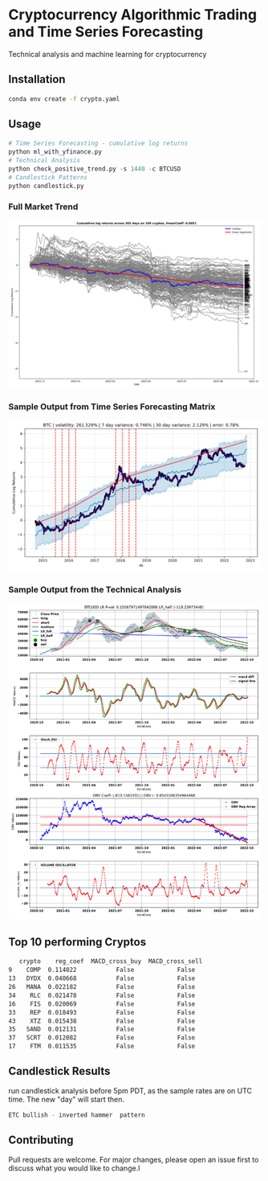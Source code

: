 # Cryptocurrency Algorithmic Trading and Time Series Forecasting

Technical analysis and machine learning for cryptocurrency

## Installation
```bash
conda env create -f crypto.yaml
```

## Usage

```python
# Time Series Forecasting - cumulative log returns
python ml_with_yfinance.py
# Technical Analysis
python check_positive_trend.py -s 1440 -c BTCUSD
# Candlestick Patterns
python candlestick.py
```
### Full Market Trend
![alt text](https://github.com/bszek213/cryptoML/blob/dev/full_market_trend.png)
### Sample Output from Time Series Forecasting Matrix
![alt text](https://github.com/bszek213/cryptoML/blob/dev/forecast_ML/BTC/BTC.png)

### Sample Output from the Technical Analysis
![alt text](https://github.com/bszek213/cryptoML/blob/dev/technical_analysis/BTCUSD.svg)

## Top 10 performing Cryptos
```bash
   crypto    reg_coef  MACD_cross_buy  MACD_cross_sell
9    COMP  0.114022           False            False
13   DYDX  0.040668           False            False
26   MANA  0.022182           False            False
34    RLC  0.021478           False            False
16    FIS  0.020069           False            False
33    REP  0.018493           False            False
43    XTZ  0.015438           False            False
35   SAND  0.012131           False            False
37   SCRT  0.012082           False            False
17    FTM  0.011535           False            False
```
## Candlestick Results
run candlestick analysis before 5pm PDT, as the sample rates are on UTC time. The
new "day" will start then.
```bash
ETC bullish - inverted hammer  pattern
```
## Contributing
Pull requests are welcome. For major changes, please open an issue first to discuss what you would like to change.l

